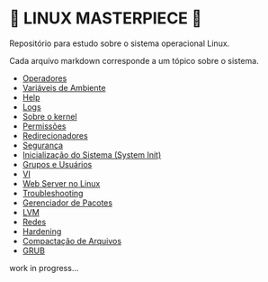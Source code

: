 # 🐧 LINUX MASTERPIECE 🐧

Repositório para estudo sobre o sistema operacional Linux.

Cada arquivo markdown corresponde a um tópico sobre o sistema.

- [Operadores](./operators.md)
- [Variáveis de Ambiente](./env_var.md)
- [Help](./help.md)
- [Logs](./logs.md)
- [Sobre o kernel](./kernel.md)
- [Permissões](./permissions.md)
- [Redirecionadores](./redirects.md)
- [Segurança](./security.md)
- [Inicialização do Sistema (System Init)](./system_init.md)
- [Grupos e Usuários](./users&groups.md)
- [VI](./vi.md)
- [Web Server no Linux](./web_server.md)
- [Troubleshooting](./throubleshooting.md)
- [Gerenciador de Pacotes](./pkg_manager.md)
- [LVM](./lvm.md)
- [Redes](./network/README.md)
- [Hardening](./hardening.md)
- [Compactação de Arquivos](./compact_files.md)
- [GRUB](./grub.md)  
  
work in progress...
